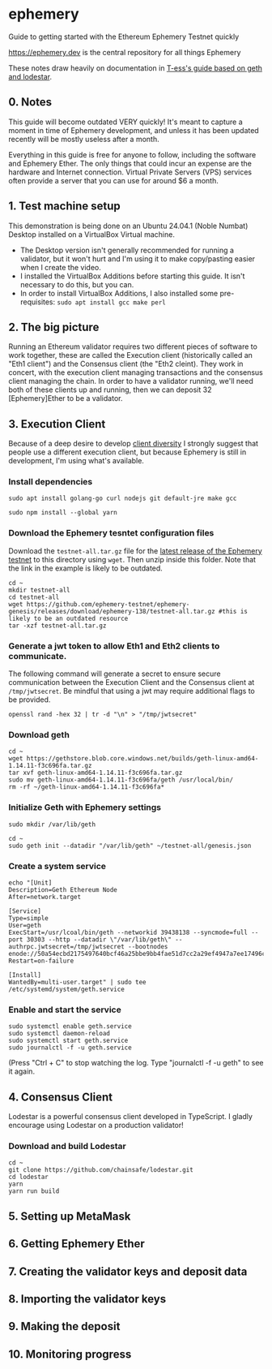# ephemery
Guide to getting started with the Ethereum Ephemery Testnet quickly

https://ephemery.dev is the central repository for all things Ephemery

These notes draw heavily on documentation in [T-ess's guide based on geth and lodestar](https://github.com/ephemery-testnet/ephemery-scripts/blob/master/manual/setup-geth-lodestar.md).

## 0. Notes

This guide will become outdated VERY quickly! It's meant to capture a moment in time of Ephemery development, and unless it has been updated recently will be mostly useless after a month.

Everything in this guide is free for anyone to follow, including the software and Ephemery Ether. The only things that could incur an expense are the hardware and Internet connection. Virtual Private Servers (VPS) services often provide a server that you can use for around $6 a month.

## 1. Test machine setup

This demonstration is being done on an Ubuntu 24.04.1 (Noble Numbat) Desktop installed on a VirtualBox Virtual machine. 
- The Desktop version isn't generally recommended for running a validator, but it won't hurt and I'm using it to make copy/pasting easier when I create the video.
- I installed the VirtualBox Additions before starting this guide. It isn't necessary to do this, but you can.
- In order to install VirtualBox Additions, I also installed some pre-requisites: ```sudo apt install gcc make perl```

## 2. The big picture

Running an Ethereum validator requires two different pieces of software to work together, these are called the Execution client (historically called an "Eth1 client") and the Consensus client (the "Eth2 cleint). They work in concert, with the execution client managing transactions and the consensus client managing the chain. In order to have a validator running, we'll need both of these clients up and running, then we can deposit 32 [Ephemery]Ether to be a validator.

## 3. Execution Client

Because of a deep desire to develop [client diversity](https://clientdiversity.org) I strongly suggest that people use a different execution client, but because Ephemery is still in development, I'm using what's available.

### Install dependencies

```
sudo apt install golang-go curl nodejs git default-jre make gcc
```
```
sudo npm install --global yarn
```

### Download the Ephemery tesntet configuration files

Download the `testnet-all.tar.gz` file for the [latest release of the Ephemery testnet](https://github.com/ephemery-testnet/ephemery-genesis/releases) to this directory using `wget`. Then unzip inside this folder. Note that the link in the example is likely to be outdated.

```
cd ~
mkdir testnet-all
cd testnet-all
wget https://github.com/ephemery-testnet/ephemery-genesis/releases/download/ephemery-138/testnet-all.tar.gz #this is likely to be an outdated resource
tar -xzf testnet-all.tar.gz
```

### Generate a jwt token to allow Eth1 and Eth2 clients to communicate.
The following command will generate a secret to ensure secure communication between the Execution Client and the Consensus client at `/tmp/jwtsecret`. Be mindful that using a jwt may require additional flags to be provided.

```
openssl rand -hex 32 | tr -d "\n" > "/tmp/jwtsecret"
```

### Download geth

```
cd ~
wget https://gethstore.blob.core.windows.net/builds/geth-linux-amd64-1.14.11-f3c696fa.tar.gz
tar xvf geth-linux-amd64-1.14.11-f3c696fa.tar.gz
sudo mv geth-linux-amd64-1.14.11-f3c696fa/geth /usr/local/bin/
rm -rf ~/geth-linux-amd64-1.14.11-f3c696fa*
```
### Initialize Geth with Ephemery settings

```
sudo mkdir /var/lib/geth
```
```
cd ~
sudo geth init --datadir "/var/lib/geth" ~/testnet-all/genesis.json
```
### Create a system service

```
echo "[Unit]
Description=Geth Ethereum Node
After=network.target

[Service]
Type=simple
User=geth
ExecStart=/usr/lcoal/bin/geth --networkid 39438138 --syncmode=full --port 30303 --http --datadir \"/var/lib/geth\" --authrpc.jwtsecret=/tmp/jwtsecret --bootnodes enode://50a54ecbd2175497640bcf46a25bbe9bb4fae51d7cc2a29ef4947a7ee17496cf39a699b7fe6b703ed0feb9dbaae7e44fc3827fcb7435ca9ac6de4daa4d983b3d@137.74.203.240:30303
Restart=on-failure

[Install]
WantedBy=multi-user.target" | sudo tee /etc/systemd/system/geth.service
```

### Enable and start the service

```
sudo systemctl enable geth.service
sudo systemctl daemon-reload
sudo systemctl start geth.service
sudo journalctl -f -u geth.service
```
(Press "Ctrl + C" to stop watching the log. Type "journalctl -f -u geth" to see it again.

## 4. Consensus Client

Lodestar is a powerful consensus client developed in TypeScript. I gladly encourage using Lodestar on a production validator!

### Download and build Lodestar

```
cd ~
git clone https://github.com/chainsafe/lodestar.git
cd lodestar
yarn
yarn run build
```


## 5. Setting up MetaMask

## 6. Getting Ephemery Ether

## 7. Creating the validator keys and deposit data

## 8. Importing the validator keys

## 9. Making the deposit

## 10. Monitoring progress
